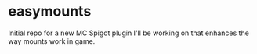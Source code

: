 # easymounts
Initial repo for a new MC Spigot plugin I'll be working on that enhances the way mounts work in game.
